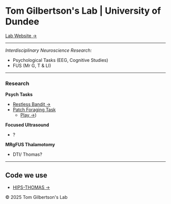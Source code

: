 # Tom Gilbertson's Lab | University of Dundee
[Lab Website →](https://tom-gilbertsons-lab.github.io)

---

*Interdisciplinary Neuroscience Research:*
- Psychological Tasks (EEG, Cognitive Studies)
- FUS (Mr G, T & LI)

---
### Research

**Psych Tasks**
- [Restless Bandit →](https://tom-gilbertsons-lab.github.io)
- [Patch Foraging Task](https://github.com/tom-gilbertsons-lab/patchLSD)
  - [Play →](https://tom-gilbertsons-lab.github.io/patchLSD/))

**Focused Ultrasound**

- ?

**MRgFUS Thalamotomy**

- DTI/ Thomas? 
---
## Code we use 

- [HIPS-THOMAS →]([https://tom-gilbertsons-lab.github.io](https://github.com/thalamicseg/hipsthomasdocker))



© 2025 Tom Gilbertson's Lab


